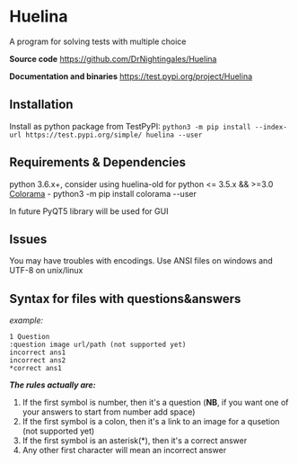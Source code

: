# Huelina
A program for solving tests with multiple choice

**Source code**
https://github.com/DrNightingales/Huelina

**Documentation and binaries**
https://test.pypi.org/project/Huelina

## Installation
Install as python package from TestPyPI:
```python3 -m pip install --index-url https://test.pypi.org/simple/ huelina --user```

## Requirements & Dependencies 
python 3.6.x+, consider using huelina-old for python <= 3.5.x && >=3.0 <br />
[Colorama](https://pypi.org/project/colorama/) - python3 -m pip install colorama --user


In future PyQT5 library will be used for GUI

## Issues
You may have troubles with encodings. Use ANSI files on windows and UTF-8 on unix/linux


## Syntax for files with questions&answers
*example:*
~~~
1 Question
:question image url/path (not supported yet)
incorrect ans1
incorrect ans2
*correct ans1
~~~
***The rules actually are:***
 1. If the first symbol is number, then it's a question (**NB**, if you want one of your answers to start from number add space)
 2. If the first symbol is a colon, then it's a link to an image for a qusetion (not supported yet)
 3. If the first symbol is an asterisk(*), then it's a correct answer
 4. Any other first character will mean an incorrect answer
 
